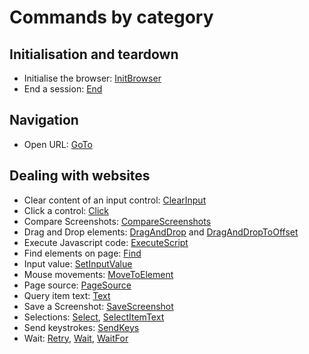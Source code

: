 # Commands by category

## Initialisation and teardown

- Initialise the browser: [InitBrowser](InitBrowser.md)
- End a session: [End](End.md)

## Navigation

- Open URL: [GoTo](GoTo.md)

## Dealing with websites

- Clear content of an input control: [ClearInput](browser-automation.md#clearinput)
- Click a control: [Click](browser-automation.md#click)
- Compare Screenshots: [CompareScreenshots](screenshots.md#comparescreenshots)
- Drag and Drop elements: [DragAndDrop](browser-automation.md#draganddrop) and [DragAndDropToOffset](browser-automation.md#draganddroptooffset)
- Execute Javascript code: [ExecuteScript](browser-automation.md#executescript)
- Find elements on page: [Find](Find.md)
- Input value: [SetInputValue](browser-automation.md#setinputvalue)
- Mouse movements: [MoveToElement](browser-automation.md#movetoelement)
- Page source: [PageSource](inspecting-the-contents.md#pagesource)
- Query item text: [Text](inspecting-the-contents.md#text)
- Save a Screenshot: [SaveScreenshot](screenshots.md#savescreenshot)
- Selections: [Select](browser-automation.md#select), [SelectItemText](browser-automation.md#selectitemtext)
- Send keystrokes: [SendKeys](SendKeys.md)
- Wait: [Retry](inspecting-the-contents.md#retry), [Wait](Wait.md), [WaitFor](inspecting-the-contents.md#waitfor)
